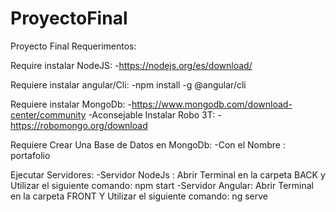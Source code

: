 # ProyectoFinal
Proyecto Final 
Requerimentos:

Require instalar NodeJS:
    -https://nodejs.org/es/download/
    
 Requiere instalar angular/Cli:
    -npm install -g @angular/cli
    
 Requiere instalar MongoDb:
    -https://www.mongodb.com/download-center/community
    -Aconsejable Instalar Robo 3T:
        -https://robomongo.org/download
        
 Requiere Crear Una Base de Datos en MongoDb:
      -Con el Nombre : portafolio
  
Ejecutar Servidores:
    -Servidor NodeJs : Abrir Terminal en la carpeta BACK y Utilizar el siguiente comando: npm start
    -Servidor Angular: Abrir Terminal en la carpeta FRONT Y Utilizar el siguiente comando: ng serve
